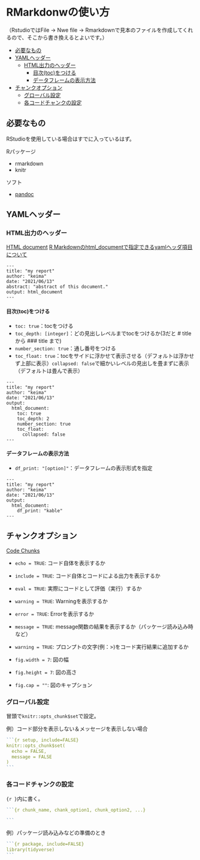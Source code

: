 # RMarkdonwの使い方

（RstudioではFile -> Nwe file -> Rmarkdownで見本のファイルを作成してくれるので、そこから書き換えるとよいです。）

<!-- @import "[TOC]" {cmd="toc" depthFrom=2 depthTo=6 orderedList=false} -->
<!-- code_chunk_output -->

- [必要なもの](#必要なもの)
- [YAMLヘッダー](#yamlヘッダー)
  - [HTML出力のヘッダー](#html出力のヘッダー)
    - [目次(toc)をつける](#目次tocをつける)
    - [データフレームの表示方法](#データフレームの表示方法)
- [チャンクオプション](#チャンクオプション)
  - [グローバル設定](#グローバル設定)
  - [各コードチャンクの設定](#各コードチャンクの設定)

<!-- /code_chunk_output -->


## 必要なもの

RStudioを使用している場合はすでに入っているはず。

Rパッケージ
- rmarkdown
- knitr

ソフト
- [pandoc](https://pandoc.org/installing.html)

## YAMLヘッダー

### HTML出力のヘッダー

[HTML document](https://bookdown.org/yihui/rmarkdown/html-document.html)
[R Markdownのhtml_documentで指定できるyamlヘッダ項目について](https://qiita.com/kazutan/items/726e03dfcef1615ae999)

```
---
title: "my report"
author: "keima"
date: "2021/06/13"
abstract: "abstract of this document."
output: html_document
---
```

#### 目次(toc)をつける

- `toc: true`：tocをつける
- `toc_depth: [integer]`：どの見出しレベルまでtocをつけるか(3だと # title から ### title まで)
- `number_section: true`：通し番号をつける
- `toc_float: true`：tocをサイドに浮かせて表示させる（デフォルトは浮かせず上部に表示）`collapsed: false`で細かいレベルの見出しを畳まずに表示（デフォルトは畳んで表示）

```
---
title: "my report"
author: "keima"
date: "2021/06/13"
output:
  html_document:
    toc: true
    toc_depth: 2
    number_section: true
    toc_float:
      collapsed: false
---
```

#### データフレームの表示方法

- `df_print: "[option]"`：データフレームの表示形式を指定

```
---
title: "my report"
author: "keima"
date: "2021/06/13"
output:
  html_document:
    df_print: "kable"
---
```

## チャンクオプション

[Code Chunks](https://rmarkdown.rstudio.com/lesson-3.html)

- `echo = TRUE`: コード自体を表示するか
- `include = TRUE`: コード自体とコードによる出力を表示するか
- `eval = TRUE`: 実際にコードとして評価（実行）するか

- `warning = TRUE`: Warningを表示するか
- `error = TRUE`: Errorを表示するか
- `message = TRUE`: message関数の結果を表示するか（パッケージ読み込み時など）
- `warning = TRUE`: プロンプトの文字(例：>)をコード実行結果に追加するか

- `fig.width = 7`: 図の幅
- `fig.height = 7`: 図の高さ
- `fig.cap = ""`: 図のキャプション

### グローバル設定

冒頭で`knitr::opts_chunk$set`で設定。

例）コード部分を表示しない＆メッセージを表示しない場合
`````r
```{r setup, include=FALSE}
knitr::opts_chunk$set(
  echo = FALSE,
  message = FALSE
)
```
`````

### 各コードチャンクの設定

`{r }`内に書く。
`````r
```{r chunk_name, chank_option1, chunk_option2, ...}

```
`````

例）パッケージ読み込みなどの準備のとき
`````r
```{r package, include=FALSE}
library(tidyverse)
```
`````
